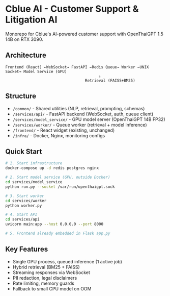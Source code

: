 # Cblue AI - Customer Support & Litigation AI

Monorepo for Cblue's AI-powered customer support with OpenThaiGPT 1.5 14B on RTX 3090.

## Architecture

```
Frontend (React) ←WebSocket→ FastAPI ←Redis Queue→ Worker ←UNIX Socket→ Model Service (GPU)
                                         ↓
                                   Retrieval (FAISS+BM25)
```

## Structure

- `/common/` - Shared utilities (NLP, retrieval, prompting, schemas)
- `/services/api/` - FastAPI backend (WebSocket, auth, queue client)
- `/services/model_service/` - GPU model server (OpenThaiGPT 14B FP32)
- `/services/worker/` - Queue worker (retrieval + model inference)
- `/frontend/` - React widget (existing, unchanged)
- `/infra/` - Docker, Nginx, monitoring configs

## Quick Start

```bash
# 1. Start infrastructure
docker-compose up -d redis postgres nginx

# 2. Start model service (GPU, outside Docker)
cd services/model_service
python run.py --socket /var/run/openthaigpt.sock

# 3. Start worker
cd services/worker
python worker.py

# 4. Start API
cd services/api
uvicorn main:app --host 0.0.0.0 --port 8000

# 5. Frontend already embedded in Flask app.py
```

## Key Features

- Single GPU process, queued inference (1 active job)
- Hybrid retrieval (BM25 + FAISS)
- Streaming responses via WebSocket
- PII redaction, legal disclaimers
- Rate limiting, memory guards
- Fallback to small CPU model on OOM
